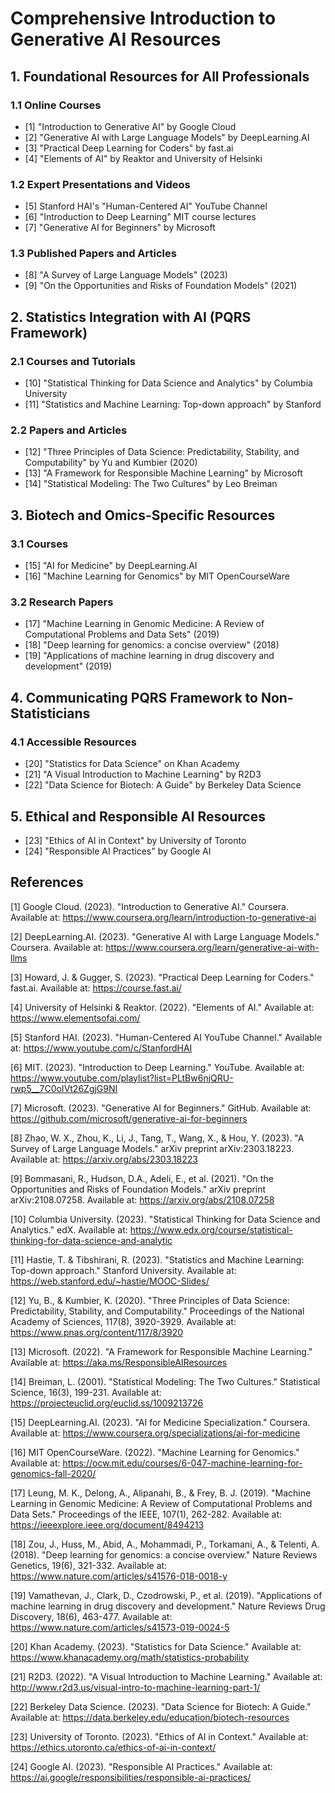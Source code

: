 # Comprehensive Introduction to Generative AI Resources

## 1. Foundational Resources for All Professionals

### 1.1 Online Courses

- [1] "Introduction to Generative AI" by Google Cloud
- [2] "Generative AI with Large Language Models" by DeepLearning.AI
- [3] "Practical Deep Learning for Coders" by fast.ai
- [4] "Elements of AI" by Reaktor and University of Helsinki

### 1.2 Expert Presentations and Videos

- [5] Stanford HAI's "Human-Centered AI" YouTube Channel
- [6] "Introduction to Deep Learning" MIT course lectures
- [7] "Generative AI for Beginners" by Microsoft

### 1.3 Published Papers and Articles

- [8] "A Survey of Large Language Models" (2023)
- [9] "On the Opportunities and Risks of Foundation Models" (2021)

## 2. Statistics Integration with AI (PQRS Framework)

### 2.1 Courses and Tutorials

- [10] "Statistical Thinking for Data Science and Analytics" by Columbia University
- [11] "Statistics and Machine Learning: Top-down approach" by Stanford

### 2.2 Papers and Articles

- [12] "Three Principles of Data Science: Predictability, Stability, and Computability" by Yu and Kumbier (2020)
- [13] "A Framework for Responsible Machine Learning" by Microsoft
- [14] "Statistical Modeling: The Two Cultures" by Leo Breiman

## 3. Biotech and Omics-Specific Resources

### 3.1 Courses

- [15] "AI for Medicine" by DeepLearning.AI
- [16] "Machine Learning for Genomics" by MIT OpenCourseWare

### 3.2 Research Papers

- [17] "Machine Learning in Genomic Medicine: A Review of Computational Problems and Data Sets" (2019)
- [18] "Deep learning for genomics: a concise overview" (2018)
- [19] "Applications of machine learning in drug discovery and development" (2019)

## 4. Communicating PQRS Framework to Non-Statisticians

### 4.1 Accessible Resources

- [20] "Statistics for Data Science" on Khan Academy
- [21] "A Visual Introduction to Machine Learning" by R2D3
- [22] "Data Science for Biotech: A Guide" by Berkeley Data Science

## 5. Ethical and Responsible AI Resources

- [23] "Ethics of AI in Context" by University of Toronto
- [24] "Responsible AI Practices" by Google AI

## References

[1] Google Cloud. (2023). "Introduction to Generative AI." Coursera. Available at: https://www.coursera.org/learn/introduction-to-generative-ai

[2] DeepLearning.AI. (2023). "Generative AI with Large Language Models." Coursera. Available at: https://www.coursera.org/learn/generative-ai-with-llms

[3] Howard, J. & Gugger, S. (2023). "Practical Deep Learning for Coders." fast.ai. Available at: https://course.fast.ai/

[4] University of Helsinki & Reaktor. (2022). "Elements of AI." Available at: https://www.elementsofai.com/

[5] Stanford HAI. (2023). "Human-Centered AI YouTube Channel." Available at: https://www.youtube.com/c/StanfordHAI

[6] MIT. (2023). "Introduction to Deep Learning." YouTube. Available at: https://www.youtube.com/playlist?list=PLtBw6njQRU-rwp5__7C0oIVt26ZgjG9NI

[7] Microsoft. (2023). "Generative AI for Beginners." GitHub. Available at: https://github.com/microsoft/generative-ai-for-beginners

[8] Zhao, W. X., Zhou, K., Li, J., Tang, T., Wang, X., & Hou, Y. (2023). "A Survey of Large Language Models." arXiv preprint arXiv:2303.18223. Available at: https://arxiv.org/abs/2303.18223

[9] Bommasani, R., Hudson, D.A., Adeli, E., et al. (2021). "On the Opportunities and Risks of Foundation Models." arXiv preprint arXiv:2108.07258. Available at: https://arxiv.org/abs/2108.07258

[10] Columbia University. (2023). "Statistical Thinking for Data Science and Analytics." edX. Available at: https://www.edx.org/course/statistical-thinking-for-data-science-and-analytic

[11] Hastie, T. & Tibshirani, R. (2023). "Statistics and Machine Learning: Top-down approach." Stanford University. Available at: https://web.stanford.edu/~hastie/MOOC-Slides/

[12] Yu, B., & Kumbier, K. (2020). "Three Principles of Data Science: Predictability, Stability, and Computability." Proceedings of the National Academy of Sciences, 117(8), 3920-3929. Available at: https://www.pnas.org/content/117/8/3920

[13] Microsoft. (2022). "A Framework for Responsible Machine Learning." Available at: https://aka.ms/ResponsibleAIResources

[14] Breiman, L. (2001). "Statistical Modeling: The Two Cultures." Statistical Science, 16(3), 199-231. Available at: https://projecteuclid.org/euclid.ss/1009213726

[15] DeepLearning.AI. (2023). "AI for Medicine Specialization." Coursera. Available at: https://www.coursera.org/specializations/ai-for-medicine

[16] MIT OpenCourseWare. (2022). "Machine Learning for Genomics." Available at: https://ocw.mit.edu/courses/6-047-machine-learning-for-genomics-fall-2020/

[17] Leung, M. K., Delong, A., Alipanahi, B., & Frey, B. J. (2019). "Machine Learning in Genomic Medicine: A Review of Computational Problems and Data Sets." Proceedings of the IEEE, 107(1), 262-282. Available at: https://ieeexplore.ieee.org/document/8494213

[18] Zou, J., Huss, M., Abid, A., Mohammadi, P., Torkamani, A., & Telenti, A. (2018). "Deep learning for genomics: a concise overview." Nature Reviews Genetics, 19(6), 321-332. Available at: https://www.nature.com/articles/s41576-018-0018-y

[19] Vamathevan, J., Clark, D., Czodrowski, P., et al. (2019). "Applications of machine learning in drug discovery and development." Nature Reviews Drug Discovery, 18(6), 463-477. Available at: https://www.nature.com/articles/s41573-019-0024-5

[20] Khan Academy. (2023). "Statistics for Data Science." Available at: https://www.khanacademy.org/math/statistics-probability

[21] R2D3. (2022). "A Visual Introduction to Machine Learning." Available at: http://www.r2d3.us/visual-intro-to-machine-learning-part-1/

[22] Berkeley Data Science. (2023). "Data Science for Biotech: A Guide." Available at: https://data.berkeley.edu/education/biotech-resources

[23] University of Toronto. (2023). "Ethics of AI in Context." Available at: https://ethics.utoronto.ca/ethics-of-ai-in-context/

[24] Google AI. (2023). "Responsible AI Practices." Available at: https://ai.google/responsibilities/responsible-ai-practices/
